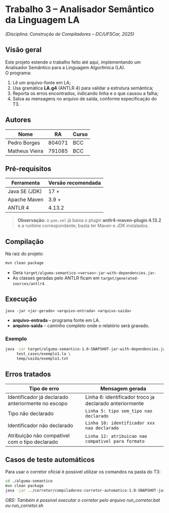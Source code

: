 # Trabalho 3 – Analisador **Semântico** da Linguagem LA  
*(Disciplina: Construção de Compiladores – DC/UFSCar, 2025)*

## Visão geral

Este projeto estende o trabalho feito até aqui, implementando um Analisador Semântico para a Linguagem Algorítmica (LA).  
O programa:

1. Lê um arquivo-fonte em LA;
2. Usa gramática **LA.g4** (ANTLR 4) para validar a estrutura semântica;
3. Reporta os erros encontrados, indicando linha e o que causou a falha;
5. Salva as mensagens no arquivo de saída, conforme especificação do T3.

## Autores

| Nome | RA | Curso |
|------|----|-------|
| Pedro Borges | 804071 | BCC |
| Matheus Vieira | 791085 | BCC |

## Pré-requisitos

| Ferramenta | Versão recomendada |
|------------|-------------------|
| Java SE (JDK) | 17 + |
| Apache Maven | 3.9 + |
| ANTLR 4 | 4.13.2 |

> **Observação:** o `pom.xml` já baixa o plugin **antlr4-maven-plugin 4.13.2** e a runtime correspondente; basta ter Maven e JDK instalados.  

## Compilação

Na raiz do projeto:

```bash
mvn clean package
```

* Gera `target/alguma-semantico-<versao>-jar-with-dependencies.jar`.  
* As classes geradas pelo ANTLR ficam em `target/generated-sources/antlr4`.

## Execução

```
java -jar <jar-gerado> <arquivo-entrada> <arquivo-saida>
```

* **arquivo-entrada** – programa fonte em LA.  
* **arquivo-saida**  – caminho completo onde o relatório será gravado.

### Exemplo

```bash
java -jar target/alguma-semantico-1.0-SNAPSHOT-jar-with-dependencies.jar \
     test_cases/exemplo1.la \
     temp/saida/exemplo1.txt
```

## Erros tratados

Tipo de erro | Mensagem gerada
-------------|----------------
Identificador já declarado anteriormente no escopo | Linha 6: identificador troco ja declarado anteriormente
Tipo não declarado | `Linha 5: tipo sem_tipo nao declarado`
Identificador não declarado | `Linha 10: identificador xxx nao declarado`
Atribuição não compatível com o tipo declarado | `Linha 12: atribuicao nao compativel para formato`


## Casos de teste automáticos

Para usar o corretor oficial é possivel utilizar os comandos na pasta do T3:

```bash
cd ./alguma-semantico
mvn clean package
java -jar ../corretor/compiladores-corretor-automatico-1.0-SNAPSHOT-jar-with-dependencies.jar  "java -jar ./target/alguma-semantico-1.0-SNAPSHOT-jar-with-dependencies.jar" gcc ../corretor/temp/ ../corretor/casos-de-teste/ "804071, 791085" t3
```
*OBS: Também é possível executar o corretor pelo arquivo run_corretor.bat ou run_corretor.sh*

